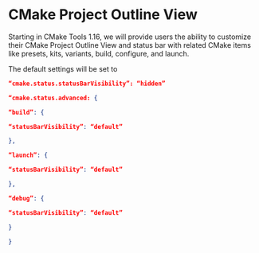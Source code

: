 # CMake Project Outline View

Starting in CMake Tools 1.16, we will provide users the ability to customize their CMake Project Outline View and status bar with related CMake items like presets, kits, variants, build, configure, and launch.

The default settings will be set to
```json
“cmake.status.statusBarVisibility”: “hidden” 

“cmake.status.advanced: { 

“build”: { 

“statusBarVisibility”: “default” 

}, 

“launch”: { 

“statusBarVisibility”: “default” 

}, 

“debug”: { 

“statusBarVisibility”: “default” 

} 

}
```
